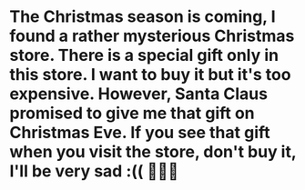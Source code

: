 # The Christmas season is coming, I found a rather mysterious Christmas store. There is a special gift only in this store. I want to buy it but it's too expensive. However, Santa Claus promised to give me that gift on Christmas Eve. If you see that gift when you visit the store, don't buy it, I'll be very sad :((  🎄🏪🎄
